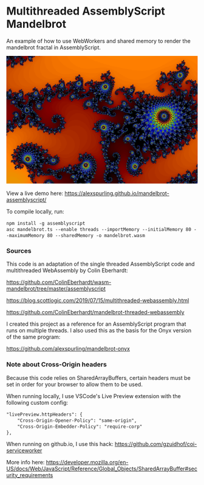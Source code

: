 # Multithreaded AssemblyScript Mandelbrot

An example of how to use WebWorkers and shared memory to render the mandelbrot fractal in AssemblyScript.

![screenshot](fractal.png)

View a live demo here: https://alexspurling.github.io/mandelbrot-assemblyscript/

To compile locally, run:

```
npm install -g assemblyscript
asc mandelbrot.ts --enable threads --importMemory --initialMemory 80 --maximumMemory 80 --sharedMemory -o mandelbrot.wasm
```

### Sources

This code is an adaptation of the single threaded AssemblyScript code and multithreaded WebAssembly by Colin Eberhardt:

https://github.com/ColinEberhardt/wasm-mandelbrot/tree/master/assemblyscript

https://blog.scottlogic.com/2019/07/15/multithreaded-webassembly.html

https://github.com/ColinEberhardt/mandelbrot-threaded-webassembly

I created this project as a reference for an AssemblyScript program that runs on multiple threads. I also used this as the basis for the Onyx version of the same program:

https://github.com/alexspurling/mandelbrot-onyx


### Note about Cross-Origin headers

Because this code relies on SharedArrayBuffers, certain headers must be set in order for your browser to allow them to be used.

When running locally, I use VSCode's Live Preview extension with the following custom config:

```
"livePreview.httpHeaders": {
    "Cross-Origin-Opener-Policy": "same-origin",
    "Cross-Origin-Embedder-Policy": "require-corp"
},
```

When running on github.io, I use this hack: https://github.com/gzuidhof/coi-serviceworker

More info here: https://developer.mozilla.org/en-US/docs/Web/JavaScript/Reference/Global_Objects/SharedArrayBuffer#security_requirements

